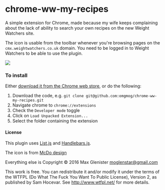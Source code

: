 chrome-ww-my-recipes
=========================

A simple extension for Chrome, made because my wife keeps complaining about the lack of ability to search your own recipes on the new Weight Watchers site.

The icon is usable from the toolbar whenever you're browsing pages on the `cmx.weightwatchers.co.uk` domain. You need to be logged in to Weight Watchers to be able to use the plugin.

![](https://i.imgur.com/ERcwcmV.png)

### To install

Either [download it from the Chrome web store](https://chrome.google.com/webstore/detail/mcebjigakimloomdokccjkdpmjkbmphd), or do the following:

  1. Download the code, e.g. `git clone git@github.com:omgmog/chrome-ww-my-recipes.git`
  2. Navigate chrome to `chrome://extensions`
  3. Check the `Developer mode` toggle
  4. Click on `Load Unpacked Extension...`
  5. Select the folder containing the extension


#### License

This plugin uses [List.js](http://www.listjs.com/) and [Handlebars.js](http://handlebarsjs.com/).

The icon is from [McDo design](http://www.iconarchive.com/show/book-icons-by-mcdo-design/Cook-Book-icon.html)

Everything else is Copyright © 2016 Max Glenister <moglenstar@gmail.com>

This work is free. You can redistribute it and/or modify it under the
terms of the WTFPL (Do What The Fuck You Want To Public License), Version 2,
as published by Sam Hocevar. See http://www.wtfpl.net/ for more details.
